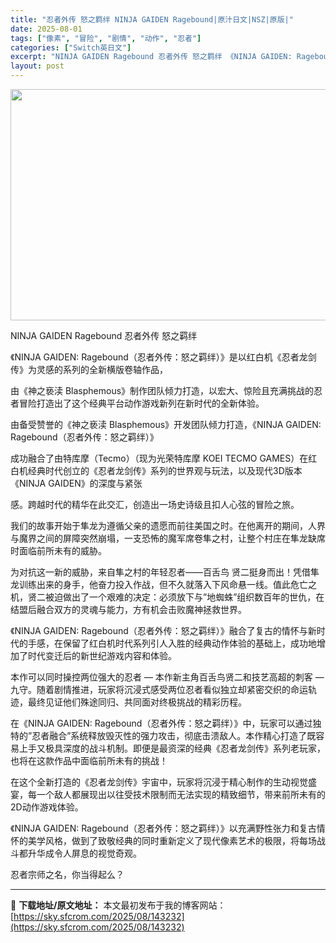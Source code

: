 ```yaml
---
title: "忍者外传 怒之羁绊 NINJA GAIDEN Ragebound|原汁日文|NSZ|原版|"
date: 2025-08-01
tags: ["像素", "冒险", "剧情", "动作", "忍者"]
categories: ["Switch英日文"]
excerpt: "NINJA GAIDEN Ragebound 忍者外传 怒之羁绊 《NINJA GAIDEN: Ragebound（忍者外传：怒之羁绊）》是以红白机《忍者龙剑传》为灵感的系列的全新横版卷轴作品， 由《神之亵渎 Blasphemous》制作团队倾力打造，以宏大、惊险且充满挑战的忍者冒险打造出了这个经典&hellip;"
layout: post
---
```


<img class="aligncenter size-full wp-image-143091" src="https://sky.sfcrom.com/wp-content/uploads/2025/08/2025080101195573.webp" alt="" width="660" height="370" />

NINJA GAIDEN Ragebound 忍者外传 怒之羁绊

《NINJA GAIDEN: Ragebound（忍者外传：怒之羁绊）》是以红白机《忍者龙剑传》为灵感的系列的全新横版卷轴作品，

由《神之亵渎 Blasphemous》制作团队倾力打造，以宏大、惊险且充满挑战的忍者冒险打造出了这个经典平台动作游戏新列在新时代的全新体验。

由备受赞誉的《神之亵渎 Blasphemous》开发团队倾力打造，《NINJA GAIDEN: Ragebound（忍者外传：怒之羁绊）》

成功融合了由特库摩（Tecmo）（现为光荣特库摩 KOEI TECMO GAMES）在红白机经典时代创立的《忍者龙剑传》系列的世界观与玩法，以及现代3D版本《NINJA GAIDEN》的深度与紧张

感。跨越时代的精华在此交汇，创造出一场史诗级且扣人心弦的冒险之旅。

我们的故事开始于隼龙为遵循父亲的遗愿而前往美国之时。在他离开的期间，人界与魔界之间的屏障突然崩塌，一支恐怖的魔军席卷隼之村，让整个村庄在隼龙缺席时面临前所未有的威胁。

为对抗这一新的威胁，来自隼之村的年轻忍者——百舌鸟 贤二挺身而出！凭借隼龙训练出来的身手，他奋力投入作战，但不久就落入下风命悬一线。值此危亡之机，贤二被迫做出了一个艰难的决定：必须放下与”地蜘蛛”组织数百年的世仇，在结盟后融合双方的灵魂与能力，方有机会击败魔神拯救世界。

《NINJA GAIDEN: Ragebound（忍者外传：怒之羁绊）》融合了复古的情怀与新时代的手感，在保留了红白机时代系列引人入胜的经典动作体验的基础上，成功地增加了时代变迁后的新世纪游戏内容和体验。

本作可以同时操控两位强大的忍者 — 本作新主角百舌鸟贤二和技艺高超的刺客 — 九守。随着剧情推进，玩家将沉浸式感受两位忍者看似独立却紧密交织的命运轨迹，最终见证他们殊途同归、共同面对终极挑战的精彩历程。

在《NINJA GAIDEN: Ragebound（忍者外传：怒之羁绊）》中，玩家可以通过独特的”忍者融合”系统释放毁灭性的强力攻击，彻底击溃敌人。本作精心打造了既容易上手又极具深度的战斗机制。即便是最资深的经典《忍者龙剑传》系列老玩家，也将在这款作品中面临前所未有的挑战！

在这个全新打造的《忍者龙剑传》宇宙中，玩家将沉浸于精心制作的生动视觉盛宴，每一个敌人都展现出以往受技术限制而无法实现的精致细节，带来前所未有的2D动作游戏体验。

《NINJA GAIDEN: Ragebound（忍者外传：怒之羁绊）》以充满野性张力和复古情怀的美学风格，做到了致敬经典的同时重新定义了现代像素艺术的极限，将每场战斗都升华成令人屏息的视觉奇观。

忍者宗师之名，你当得起么？

---
📖 **下载地址/原文地址：** 本文最初发布于我的博客网站：[https://sky.sfcrom.com/2025/08/143232](https://sky.sfcrom.com/2025/08/143232)
